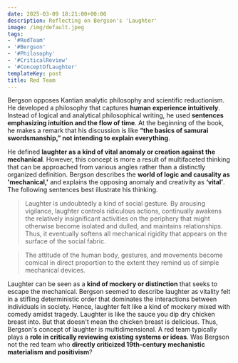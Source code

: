 ```yaml
---
date: 2025-03-09 18:21:00+00:00
description: Reflecting on Bergson's 'Laughter'
image: /img/default.jpeg
tags:
- '#RedTeam'
- '#Bergson'
- '#Philosophy'
- '#CriticalReview'
- '#ConceptOfLaughter'
templateKey: post
title: Red Team
---
```


Bergson opposes Kantian analytic philosophy and scientific reductionism. He developed a philosophy that captures **human experience intuitively**. Instead of logical and analytical philosophical writing, he used **sentences emphasizing intuition and the flow of time**. At the beginning of the book, he makes a remark that his discussion is like **“the basics of samurai swordsmanship,” not intending to explain everything**.

He defined **laughter as a kind of vital anomaly or creation against the mechanical**. However, this concept is more a result of multifaceted thinking that can be approached from various angles rather than a distinctly organized definition. Bergson describes the **world of logic and causality as 'mechanical,'** and explains the opposing anomaly and creativity as **‘vital’**. The following sentences best illustrate his thinking.

> Laughter is undoubtedly a kind of social gesture. By arousing vigilance, laughter controls ridiculous actions, continually awakens the relatively insignificant activities on the periphery that might otherwise become isolated and dulled, and maintains relationships. Thus, it eventually softens all mechanical rigidity that appears on the surface of the social fabric.

>The attitude of the human body, gestures, and movements become comical in direct proportion to the extent they remind us of simple mechanical devices.

Laughter can be seen as a **kind of mockery or distinction** that seeks to escape the mechanical. Bergson seemed to describe laughter as vitality felt in a stifling deterministic order that dominates the interactions between individuals in society. Hence, laughter felt like a kind of mockery mixed with comedy amidst tragedy. Laughter is like the sauce you dip dry chicken breast into. But that doesn't mean the chicken breast is delicious. Thus, Bergson's concept of laughter is multidimensional. A red team typically plays a **role in critically reviewing existing systems or ideas**. Was Bergson not the red team who **directly criticized 19th-century mechanistic materialism and positivism**?